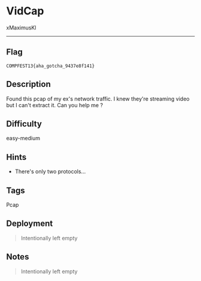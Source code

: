 # VidCap

xMaximusKl

---

## Flag

```
COMPFEST13{aha_gotcha_9437e8f141}
```

## Description
Found this pcap of my ex's network traffic. I knew they're streaming video but I can't extract it. Can you help me ?

## Difficulty
easy-medium

## Hints
* There's only two protocols...

## Tags
Pcap

## Deployment
> Intentionally left empty

## Notes
> Intentionally left empty

